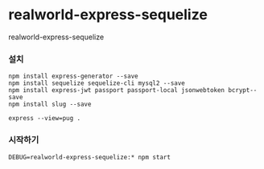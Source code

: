 # realworld-express-sequelize
realworld-express-sequelize

### 설치
```
npm install express-generator --save
npm install sequelize sequelize-cli mysql2 --save
npm install express-jwt passport passport-local jsonwebtoken bcrypt--save
npm install slug --save

express --view=pug .
```

### 시작하기
```
DEBUG=realworld-express-sequelize:* npm start
```